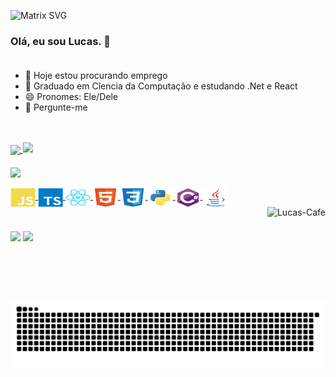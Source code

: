 ![Matrix SVG](https://raw.githubusercontent.com/rodrigograca31/rodrigograca31/master/matrix.svg)




### Olá, eu sou Lucas. 👋 </br></br>


- 🔭 Hoje estou procurando emprego
- 🌱 Graduado em Cîencia da Computação e estudando .Net e React
- 😄 Pronomes: Ele/Dele
- 💬 Pergunte-me </br></br>



</br>
<div>
  <a href="https://github.com/Lucass-Gs">
  <img height="150em" align="center" src="https://github-readme-stats.vercel.app/api?username=Lucass-Gs&show_icons=true&theme=midnight-purple&include_all_commits=true&count_private=true"/>
   <img height="150em" margin-left="300px" src="https://github-readme-stats.vercel.app/api/top-langs/?username=Lucass-Gs&layout=compact&langs_count=7&theme=midnight-purple"/></br></br>
    <img height="300em" align="center" src="https://github-readme-stats.vercel.app/api/wakatime?username=LucasS_Gabriel&theme=midnight-purple&)"/>
    </div></br>   

  <div style="display: inline_block">
  <img align="center" alt="Lucas-Js" height="30" width="40" src="https://raw.githubusercontent.com/devicons/devicon/master/icons/javascript/javascript-plain.svg">
  <img align="center" alt="Lucas-Ts" height="30" width="40" src="https://raw.githubusercontent.com/devicons/devicon/master/icons/typescript/typescript-plain.svg">
  <img align="center" alt="Lucas-React" height="30" width="40" src="https://raw.githubusercontent.com/devicons/devicon/master/icons/react/react-original.svg">
  <img align="center" alt="Lucas-HTML" height="30" width="40" src="https://raw.githubusercontent.com/devicons/devicon/master/icons/html5/html5-original.svg">
  <img align="center" top-padding="4em" alt="Lucas-CSS" height="30" width="40" src="https://raw.githubusercontent.com/devicons/devicon/master/icons/css3/css3-original.svg">
  <img align="center" alt="Lucas-Python" height="30" width="40" src="https://raw.githubusercontent.com/devicons/devicon/master/icons/python/python-original.svg">
  <img align="center" alt="Lucas-Csharp" height="30" width="40" src="https://raw.githubusercontent.com/devicons/devicon/master/icons/csharp/csharp-original.svg">
  <img align="center" alt="Lucas-Csharp" height="30" width="40" src="https://github.com/devicons/devicon/blob/master/icons/java/java-original.svg"></br>
  <img align="right" img height="150em" alt="Lucas-Cafe" src="https://acegif.com/wp-content/gifs/coffee-94.gif">
  </div>
  
  #
  <div>
  <a href = "mailto:lucasgabriel153@gmail.com"><img src="https://img.shields.io/badge/-Gmail-%23333?style=for-the-badge&logo=gmail&logoColor=white" target="_blank"></a>
  <a href="https://www.linkedin.com/in/lucas-gabriel-979723164/" target="_blank"><img src="https://img.shields.io/badge/-LinkedIn-%230077B5?style=for-the-badge&logo=linkedin&logoColor=white" target="_blank"></a>
 
  </div>
  
 ![Snake animation](https://github.com/Lucass-Gs/Lucass-Gs/blob/output/github-contribution-grid-snake.svg)
 
  
  
